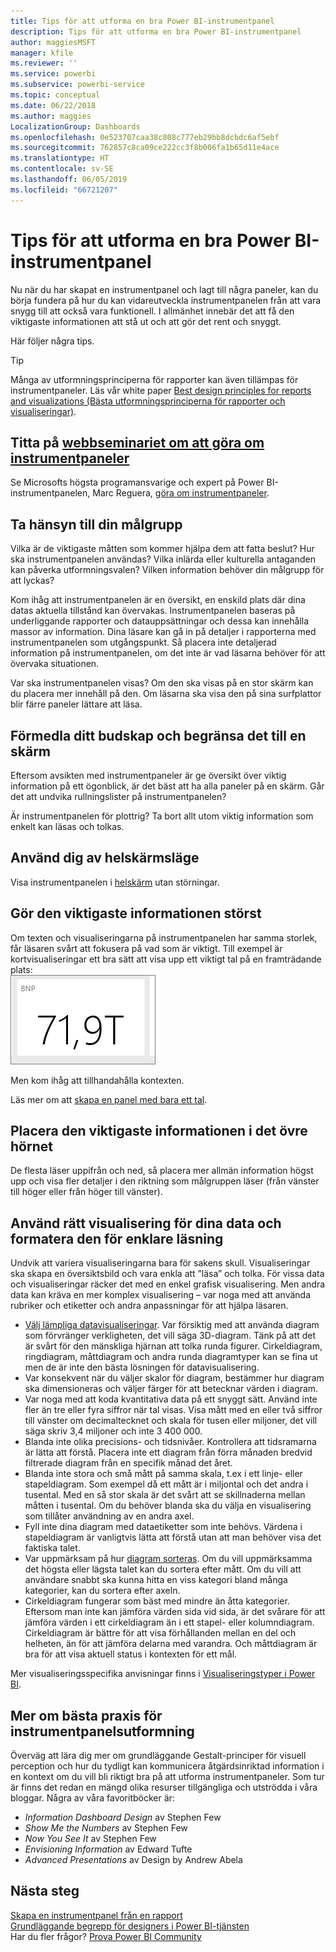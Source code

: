 ```yaml
---
title: Tips för att utforma en bra Power BI-instrumentpanel
description: Tips för att utforma en bra Power BI-instrumentpanel
author: maggiesMSFT
manager: kfile
ms.reviewer: ''
ms.service: powerbi
ms.subservice: powerbi-service
ms.topic: conceptual
ms.date: 06/22/2018
ms.author: maggies
LocalizationGroup: Dashboards
ms.openlocfilehash: 0e523707caa38c808c777eb29bb8dcbdc6af5ebf
ms.sourcegitcommit: 762857c8ca09ce222cc3f8b006fa1b65d11e4ace
ms.translationtype: HT
ms.contentlocale: sv-SE
ms.lasthandoff: 06/05/2019
ms.locfileid: "66721207"
---
```

# <a name="tips-for-designing-a-great-power-bi-dashboard"></a>Tips för att utforma en bra Power BI-instrumentpanel
Nu när du har skapat en instrumentpanel och lagt till några paneler, kan du börja fundera på hur du kan vidareutveckla instrumentpanelen från att vara snygg till att också vara funktionell. I allmänhet innebär det att få den viktigaste informationen att stå ut och att gör det rent och snyggt.

Här följer några tips.

> [!TIP]
> Många av utformningsprinciperna för rapporter kan även tillämpas för instrumentpaneler.  Läs vår white paper [Best design principles for reports and visualizations (Bästa utformningsprinciperna för rapporter och visualiseringar)](visuals/power-bi-visualization-best-practices.md).
>
>

## <a name="watch-the-dashboard-makeover-webinarhttpsinfomicrosoftcomco-powerbi-wbnr-fy16-05may-12-dashboard-makeover-registrationhtml"></a>Titta på [webbseminariet om att göra om instrumentpaneler](https://info.microsoft.com/CO-PowerBI-WBNR-FY16-05May-12-Dashboard-Makeover-Registration.html)
Se Microsofts högsta programansvarige och expert på Power BI-instrumentpanelen, Marc Reguera, [göra om instrumentpaneler](https://info.microsoft.com/CO-PowerBI-WBNR-FY16-05May-12-Dashboard-Makeover-Registration.html).

## <a name="consider-your-audience"></a>Ta hänsyn till din målgrupp
Vilka är de viktigaste måtten som kommer hjälpa dem att fatta beslut? Hur ska instrumentpanelen användas? Vilka inlärda eller kulturella antaganden kan påverka utformningsvalen? Vilken information behöver din målgrupp för att lyckas?

Kom ihåg att instrumentpanelen är en översikt, en enskild plats där dina datas aktuella tillstånd kan övervakas. Instrumentpanelen baseras på underliggande rapporter och datauppsättningar och dessa kan innehålla massor av information. Dina läsare kan gå in på detaljer i rapporterna med instrumentpanelen som utgångspunkt. Så placera inte detaljerad information på instrumentpanelen, om det inte är vad läsarna behöver för att övervaka situationen.

Var ska instrumentpanelen visas? Om den ska visas på en stor skärm kan du placera mer innehåll på den. Om läsarna ska visa den på sina surfplattor blir färre paneler lättare att läsa.

## <a name="tell-a-story-and-keep-it-to-one-screen"></a>Förmedla ditt budskap och begränsa det till en skärm
Eftersom avsikten med instrumentpaneler är ge översikt över viktig information på ett ögonblick, är det bäst att ha alla paneler på en skärm. Går det att undvika rullningslister på instrumentpanelen?

Är instrumentpanelen för plottrig?  Ta bort allt utom viktig information som enkelt kan läsas och tolkas.

## <a name="make-use-of-full-screen-mode"></a>Använd dig av helskärmsläge
Visa instrumentpanelen i [helskärm](consumer/end-user-focus.md) utan störningar.

## <a name="make-the-most-important-information-biggest"></a>Gör den viktigaste informationen störst
Om texten och visualiseringarna på instrumentpanelen har samma storlek, får läsaren svårt att fokusera på vad som är viktigt. Till exempel är kortvisualiseringar ett bra sätt att visa upp ett viktigt tal på en framträdande plats:  
![Kortvisualisering](media/service-dashboards-design-tips/pbi_card.png)

Men kom ihåg att tillhandahålla kontexten.  

Läs mer om att [skapa en panel med bara ett tal](visuals/power-bi-visualization-card.md).

## <a name="put-the-most-important-information-in-the-upper-corner"></a>Placera den viktigaste informationen i det övre hörnet
De flesta läser uppifrån och ned, så placera mer allmän information högst upp och visa fler detaljer i den riktning som målgruppen läser (från vänster till höger eller från höger till vänster).

## <a name="use-the-right-visualization-for-the-data-and-format-it-for-easy-reading"></a>Använd rätt visualisering för dina data och formatera den för enklare läsning
Undvik att variera visualiseringarna bara för sakens skull.  Visualiseringar ska skapa en översiktsbild och vara enkla att ”läsa” och tolka.  För vissa data och visualiseringar räcker det med en enkel grafisk visualisering. Men andra data kan kräva en mer komplex visualisering – var noga med att använda rubriker och etiketter och andra anpassningar för att hjälpa läsaren.  

* [Välj lämpliga datavisualiseringar](https://www.youtube.com/watch?v=-tdkUYrzrio). Var försiktig med att använda diagram som förvränger verkligheten, det vill säga 3D-diagram. Tänk på att det är svårt för den mänskliga hjärnan att tolka runda figurer. Cirkeldiagram, ringdiagram, måttdiagram och andra runda diagramtyper kan se fina ut men de är inte den bästa lösningen för datavisualisering.
* Var konsekvent när du väljer skalor för diagram, bestämmer hur diagram ska dimensioneras och väljer färger för att betecknar värden i diagram.
* Var noga med att koda kvantitativa data på ett snyggt sätt. Använd inte fler än tre eller fyra siffror när tal visas. Visa mått med en eller två siffror till vänster om decimaltecknet och skala för tusen eller miljoner, det vill säga skriv 3,4 miljoner och inte 3 400 000.
* Blanda inte olika precisions- och tidsnivåer. Kontrollera att tidsramarna är lätta att förstå.  Placera inte ett diagram från förra månaden bredvid filtrerade diagram från en specifik månad det året.
* Blanda inte stora och små mått på samma skala, t.ex i ett linje- eller stapeldiagram.  Som exempel då ett mått är i miljontal och det andra i tusental.  Med en så stor skala är det svårt att se skillnaderna mellan måtten i tusental.  Om du behöver blanda ska du välja en visualisering som tillåter användning av en andra axel.
* Fyll inte dina diagram med dataetiketter som inte behövs. Värdena i stapeldiagram är vanligtvis lätta att förstå utan att man behöver visa det faktiska talet.
* Var uppmärksam på hur [diagram sorteras](consumer/end-user-change-sort.md).  Om du vill uppmärksamma det högsta eller lägsta talet kan du sortera efter mått.  Om du vill att användare snabbt ska kunna hitta en viss kategori bland många kategorier, kan du sortera efter axeln.  
* Cirkeldiagram fungerar som bäst med mindre än åtta kategorier. Eftersom man inte kan jämföra värden sida vid sida, är det svårare för att jämföra värden i ett cirkeldiagram än i ett stapel- eller kolumndiagram. Cirkeldiagram är bättre för att visa förhållanden mellan en del och helheten, än för att jämföra delarna med varandra. Och måttdiagram är bra för att visa aktuell status i kontexten för ett mål.

Mer visualiseringsspecifika anvisningar finns i [Visualiseringstyper i Power BI](visuals/power-bi-visualization-types-for-reports-and-q-and-a.md).  

## <a name="learning-more-about-best-practice-dashboard-design"></a>Mer om bästa praxis för instrumentpanelsutformning
Överväg att lära dig mer om grundläggande Gestalt-principer för visuell perception och hur du tydligt kan kommunicera åtgärdsinriktad information i en kontext om du vill bli riktigt bra på att utforma instrumentpaneler. Som tur är finns det redan en mängd olika resurser tillgängliga och utströdda i våra bloggar. Några av våra favoritböcker är:

* *Information Dashboard Design* av Stephen Few  
* *Show Me the Numbers* av Stephen Few  
* *Now You See It* av Stephen Few  
* *Envisioning Information* av Edward Tufte  
* *Advanced Presentations* av Design by Andrew Abela   

## <a name="next-steps"></a>Nästa steg
[Skapa en instrumentpanel från en rapport](service-dashboard-create.md)  
[Grundläggande begrepp för designers i Power BI-tjänsten](service-basic-concepts.md)  
Har du fler frågor? [Prova Power BI Community](http://community.powerbi.com/)
